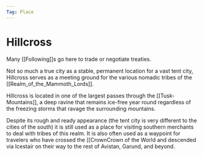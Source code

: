 ```yaml
---
Tag: Place
---
```

# Hillcross
Many [[Following]]s go here to trade or negotiate treaties.

Not so much a true city as a stable, permanent location for a vast tent city, Hillcross serves as a meeting ground for the various nomadic tribes of the [[Realm_of_the_Mammoth_Lords]].

Hillcross is located in one of the largest passes through the [[Tusk-Mountains]], a deep ravine that remains ice-free year round regardless of the freezing storms that ravage the surrounding mountains.

Despite its rough and ready appearance (the tent city is very different to the cities of the south) it is still used as a place for visiting southern merchants to deal with tribes of this realm. It is also often used as a waypoint for travelers who have crossed the [[CrownCrown of the World and descended via Icestair on their way to the rest of Avistan, Garund, and beyond.